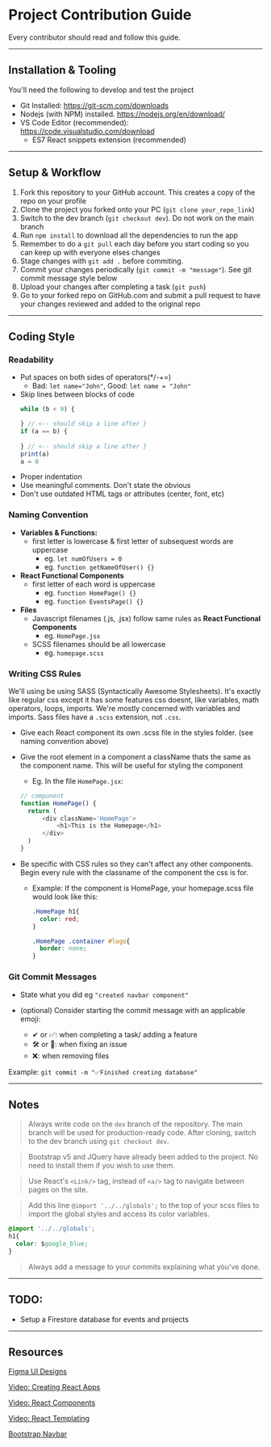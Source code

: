 # Project Contribution Guide

Every contributor should read and follow this guide.

---

## Installation & Tooling
You'll need the following to develop and test the project
- Git Installed: https://git-scm.com/downloads
- Nodejs (with NPM) installed. https://nodejs.org/en/download/
- VS Code Editor (recommended): https://code.visualstudio.com/download
  - ES7 React snippets extension (recommended)

---

## Setup & Workflow
1. Fork this repository to your GitHub account. This creates a copy of the repo on your profile
2. Clone the project you forked onto your PC (`git clone your_repo_link`)
3. Switch to the dev branch (`git checkout dev`). Do not work on the main branch
4. Run `npm install` to download all the dependencies to run the app
4. Remember to do a `git pull` each day before you start coding so you can keep up with everyone elses changes
5. Stage changes with `git add .` before commiting. 
6. Commit your changes periodically (`git commit -m "message"`). See git commit message style below
7. Upload your changes after completing a task (`git push`)
8. Go to your forked repo on GitHub.com and submit a pull request to have your changes reviewed and added to the original repo


---
## Coding Style

### Readability
- Put spaces on both sides of operators(*/-+=)
  - Bad: `let name="John"`, Good: `let name = "John"`
- Skip lines between blocks of code
  ``` js
  while (b < 9) {

  } // <-- should skip a line after }
  if (a == b) {
    
  } // <-- should skip a line after }
  print(a)
  a = 0
  ```
- Proper indentation
- Use meaningful comments. Don't state the obvious
- Don't use outdated HTML tags or attributes (center, font, etc)

### Naming Convention
- **Variables & Functions:** 
  - first letter is lowercase & first letter of subsequest words are uppercase
    - eg. `let numOfUsers = 0`
    - eg. `function getNameOfUser() {}`
- **React Functional Components**
  - first letter of each word is uppercase
    - eg. `function HomePage() {}`
    - eg. `function EventsPage() {}`
- **Files**
  - Javascript filenames (.js, .jsx) follow same rules as **React Functional Components**
    - eg. `HomePage.jsx`
  - SCSS filenames should be all lowercase
    - eg. `homepage.scss`

### Writing CSS Rules
We'll using be using SASS (Syntactically Awesome Stylesheets). It's exactly like regular css except it has some features css doesnt, like variables, math operators, loops, imports. We're mostly concerned with variables and imports. Sass files have a `.scss` extension, not `.css`.

- Give each React component its own .scss file in the styles folder. (see naming convention above)

- Give the root element in a component a className thats the same as the component name. This will be useful for styling the component
  - Eg. In the file `HomePage.jsx`:
  ``` js
  // component
  function HomePage() {
    return (
        <div className='HomePage'>
            <h1>This is the Homepage</h1>
        </div>
    )
  }
  ```

- Be specific with CSS rules so they can't affect any other components. Begin every rule with the classname of the component the css is for.

  - Example: If the component is HomePage, your homepage.scss file would look like this:
    ```css
    .HomePage h1{
      color: red;
    }

    .HomePage .container #logo{
      border: none;
    }
    ```

### Git Commit Messages
* State what you did eg `"created navbar component"`
* (optional) Consider starting the commit message with an applicable emoji:
    
    * ✔ or ✅: when completing a task/ adding a feature
    * 🛠 or 🔧: when fixing an issue
    * ❌: when removing files

Example: `git commit -m "✅Finished creating database"`

---
## Notes
> Always write code on the `dev` branch of the repository. The main branch will be used for production-ready code. After cloning, switch to the dev branch using `git checkout dev`.

> Bootstrap v5 and JQuery have already been added to the project. No need to install them if you wish to use them.

> Use React's `<Link/>` tag, instead of `<a/>` tag to navigate between pages on the site.

> Add this line `@import '../../globals';` to the top of your scss files to import the global styles and access its color variables.
```css
@import '../../globals';
h1{
  color: $google_blue;
}
```

> Always add a message to your commits explaining what you've done.

---
## TODO:
- Setup a Firestore database for events and projects


---
## Resources

[Figma UI Designs](https://www.figma.com/file/bgSgS82rovj7jtqSqYJ6b7/GDSC_Website_Design?node-id=1%3A2)

[Video: Creating React Apps](https://www.youtube.com/watch?v=kVeOpcw4GWY&ab_channel=TheNetNinja)

[Video: React Components](https://www.youtube.com/watch?v=9D1x7-2FmTA&ab_channel=TheNetNinja)

[Video: React Templating](https://www.youtube.com/watch?v=pnhO8UaCgxg&ab_channel=TheNetNinja)

[Bootstrap Navbar](https://getbootstrap.com/docs/5.0/components/navbar/)
